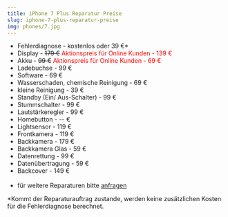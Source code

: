 ```yaml
---
title: iPhone 7 Plus Reparatur Preise
slug: iphone-7-plus-reparatur-preise
img: phones/7.jpg
---
```


- Fehlerdiagnose - kostenlos oder 39 €*
- Display - <s>179 €</s><font color=red> Aktionspreis für Online Kunden - 139 €</font>
- Akku - <s> 99 €</s><font color=red> Aktionspreis für Online Kunden - 69 €</font>
- Ladebuchse - 99 €
- Software - 69 €
- Wasserschaden, chemische Reinigung - 69 €
- kleine Reinigung - 39 €
- Standby (Ein/ Aus-Schalter) - 99 €
- Stummschalter - 99 €
- Lautstärkeregler - 99 €
- Homebutton - -- €
- Lightsensor - 119 €
- Frontkamera - 119 €
- Backkamera - 179 €
- Backkamera Glas - 59 €
- Datenrettung - 99 €
- Datenübertragung - 59 €
- Backcover - 149 €<br><br>
- für weitere Reparaturen bitte <a href="/kontakt">anfragen</a>

*Kommt der Reparaturauftrag zustande, werden keine zusätzlichen Kosten für die Fehlerdiagnose berechnet.
